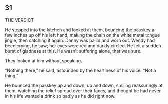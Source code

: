 ## 31

THE VERDICT

He stepped into the kitchen and looked at them, bouncing the passkey a few inches up off his left hand, making the chain on the white metal tongue jingle, then catching it again. Danny was pallid and worn out. Wendy had been crying, he saw; her eyes were red and darkly circled. He felt a sudden burst of gladness at this. He wasn’t suffering alone, that was sure.

They looked at him without speaking.

“Nothing there,” he said, astounded by the heartiness of his voice. “Not a thing.”

He bounced the passkey up and down, up and down, smiling reassuringly at them, watching the relief spread over their faces, and thought he had never in his life wanted a drink so badly as he did right now.





